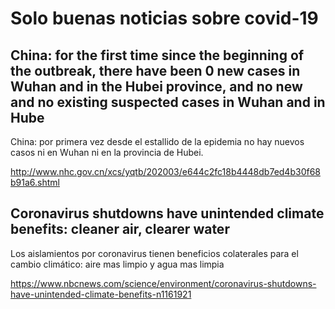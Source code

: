 # Solo buenas noticias sobre covid-19

## China: for the first time since the beginning of the outbreak, there have been 0 new cases in Wuhan and in the Hubei province, and no new and no existing suspected cases in Wuhan and in Hube

China: por primera vez desde el estallido de la epidemia no hay nuevos casos ni en Wuhan ni en la provincia de Hubei.

<http://www.nhc.gov.cn/xcs/yqtb/202003/e644c2fc18b4448db7ed4b30f68b91a6.shtml>

## Coronavirus shutdowns have unintended climate benefits: cleaner air, clearer water

Los aislamientos por coronavirus tienen beneficios colaterales para el cambio climático: aire mas limpio y agua mas limpia 

<https://www.nbcnews.com/science/environment/coronavirus-shutdowns-have-unintended-climate-benefits-n1161921>
